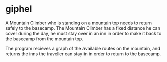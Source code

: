 # giphel
A Mountain Climber who is standing on a mountain top needs to return safely to the basecamp. The Mountain Climber has a fixed distance he can cover during the day, he must stay over in an inn in order to make it back to the basecamp from the mountain top.

The program recieves a graph of the available routes on the mountain, and returns the inns the traveller can stay in in order to return to the basecamp.
